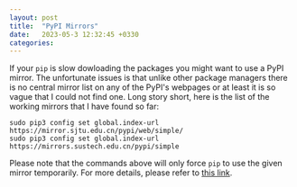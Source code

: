 ```yaml
---
layout: post
title:  "PyPI Mirrors"
date:   2023-05-3 12:32:45 +0330
categories:
---
```

If your `pip` is slow dowloading the packages you might want to use a PyPI mirror. The unfortunate issues is that unlike other package managers there is no central mirror list on any of the PyPI's webpages or at least it is so vague that I could not find one. 
Long story short, here is the list of the working mirrors that I have found so far: 
```
sudo pip3 config set global.index-url https://mirror.sjtu.edu.cn/pypi/web/simple/
sudo pip3 config set global.index-url https://mirrors.sustech.edu.cn/pypi/simple
```
Please note that the commands above will only force `pip` to use the given mirror temporarily. For more details, please refer to [this link](https://mirrors.sustech.edu.cn/help/pypi.html#_2-configure-index-url).
